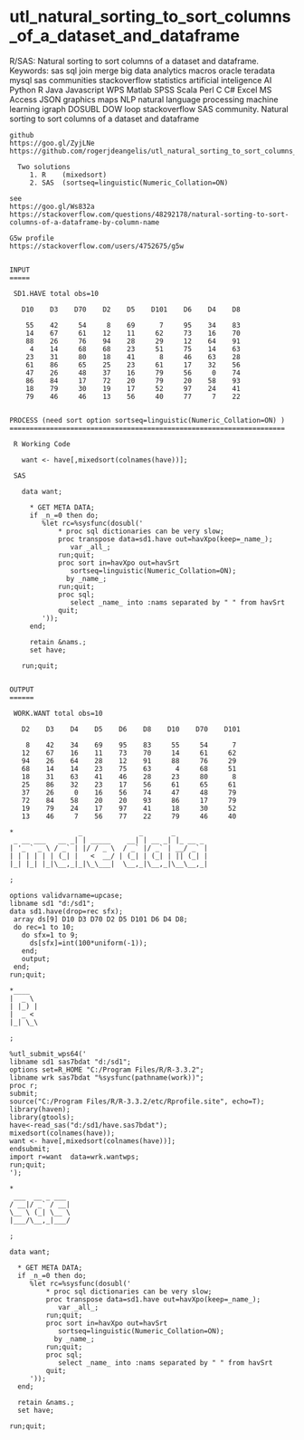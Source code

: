 # utl_natural_sorting_to_sort_columns_of_a_dataset_and_dataframe
 R/SAS: Natural sorting to sort columns of a dataset and dataframe.  Keywords: sas sql join merge big data analytics macros oracle teradata mysql sas communities stackoverflow statistics artificial inteligence AI Python R Java Javascript WPS Matlab SPSS Scala Perl C C# Excel MS Access JSON graphics maps NLP natural language processing machine learning igraph DOSUBL DOW loop stackoverflow SAS community.
    Natural sorting to sort columns of a dataset and dataframe

    github
    https://goo.gl/ZyjLNe
    https://github.com/rogerjdeangelis/utl_natural_sorting_to_sort_columns_of_a_dataset_and_dataframe

      Two solutions
         1. R    (mixedsort)
         2. SAS  (sortseq=linguistic(Numeric_Collation=ON)

    see
    https://goo.gl/Ws832a
    https://stackoverflow.com/questions/48292178/natural-sorting-to-sort-columns-of-a-dataframe-by-column-name

    G5w profile
    https://stackoverflow.com/users/4752675/g5w


    INPUT
    =====

     SD1.HAVE total obs=10

       D10    D3    D70    D2    D5    D101    D6    D4    D8

        55    42     54     8    69      7     95    34    83
        14    67     61    12    11     62     73    16    70
        88    26     76    94    28     29     12    64    91
         4    14     68    68    23     51     75    14    63
        23    31     80    18    41      8     46    63    28
        61    86     65    25    23     61     17    32    56
        47    26     48    37    16     79     56     0    74
        86    84     17    72    20     79     20    58    93
        18    79     30    19    17     52     97    24    41
        79    46     46    13    56     40     77     7    22


    PROCESS (need sort option sortseq=linguistic(Numeric_Collation=ON) )
    ====================================================================

     R Working Code

       want <- have[,mixedsort(colnames(have))];

     SAS

       data want;

         * GET META DATA;
         if _n_=0 then do;
            %let rc=%sysfunc(dosubl('
                * proc sql dictionaries can be very slow;
                proc transpose data=sd1.have out=havXpo(keep=_name_);
                   var _all_;
                run;quit;
                proc sort in=havXpo out=havSrt
                   sortseq=linguistic(Numeric_Collation=ON);
                  by _name_;
                run;quit;
                proc sql;
                   select _name_ into :nams separated by " " from havSrt
                quit;
            '));
         end;

         retain &nams.;
         set have;

       run;quit;


    OUTPUT
    ======

     WORK.WANT total obs=10

       D2    D3    D4    D5    D6    D8    D10    D70    D101

        8    42    34    69    95    83     55     54      7
       12    67    16    11    73    70     14     61     62
       94    26    64    28    12    91     88     76     29
       68    14    14    23    75    63      4     68     51
       18    31    63    41    46    28     23     80      8
       25    86    32    23    17    56     61     65     61
       37    26     0    16    56    74     47     48     79
       72    84    58    20    20    93     86     17     79
       19    79    24    17    97    41     18     30     52
       13    46     7    56    77    22     79     46     40

    *                _              _       _
     _ __ ___   __ _| | _____    __| | __ _| |_ __ _
    | '_ ` _ \ / _` | |/ / _ \  / _` |/ _` | __/ _` |
    | | | | | | (_| |   <  __/ | (_| | (_| | || (_| |
    |_| |_| |_|\__,_|_|\_\___|  \__,_|\__,_|\__\__,_|

    ;

    options validvarname=upcase;
    libname sd1 "d:/sd1";
    data sd1.have(drop=rec sfx);
     array ds[9] D10 D3 D70 D2 D5 D101 D6 D4 D8;
     do rec=1 to 10;
       do sfx=1 to 9;
         ds[sfx]=int(100*uniform(-1));
       end;
       output;
     end;
    run;quit;

    *____
    |  _ \
    | |_) |
    |  _ <
    |_| \_\

    ;

    %utl_submit_wps64('
    libname sd1 sas7bdat "d:/sd1";
    options set=R_HOME "C:/Program Files/R/R-3.3.2";
    libname wrk sas7bdat "%sysfunc(pathname(work))";
    proc r;
    submit;
    source("C:/Program Files/R/R-3.3.2/etc/Rprofile.site", echo=T);
    library(haven);
    library(gtools);
    have<-read_sas("d:/sd1/have.sas7bdat");
    mixedsort(colnames(have));
    want <- have[,mixedsort(colnames(have))];
    endsubmit;
    import r=want  data=wrk.wantwps;
    run;quit;
    ');

    *
     ___  __ _ ___
    / __|/ _` / __|
    \__ \ (_| \__ \
    |___/\__,_|___/

    ;

    data want;

      * GET META DATA;
      if _n_=0 then do;
         %let rc=%sysfunc(dosubl('
             * proc sql dictionaries can be very slow;
             proc transpose data=sd1.have out=havXpo(keep=_name_);
                var _all_;
             run;quit;
             proc sort in=havXpo out=havSrt
                sortseq=linguistic(Numeric_Collation=ON);
               by _name_;
             run;quit;
             proc sql;
                select _name_ into :nams separated by " " from havSrt
             quit;
         '));
      end;

      retain &nams.;
      set have;

    run;quit;

